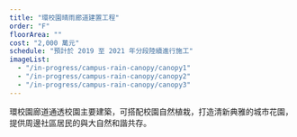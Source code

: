 ```yaml
---
title: "環校園晴雨廊道建置工程"
order: "F"
floorArea: ""
cost: "2,000 萬元"
schedule: "預計於 2019 至 2021 年分段陸續進行施工"
imageList:
  - "/in-progress/campus-rain-canopy/canopy1"
  - "/in-progress/campus-rain-canopy/canopy2"
  - "/in-progress/campus-rain-canopy/canopy3"
---
```


<div class="description">
  <p>環校園廊道通透校園主要建築，可搭配校園自然植栽，打造清新典雅的城市花園，提供周邊社區居民的與大自然和諧共存。</p>
</div>
